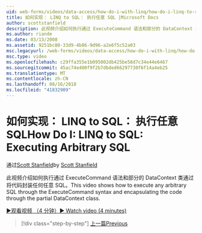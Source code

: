 ```yaml
---
uid: web-forms/videos/data-access/how-do-i-with-linq/how-do-i-linq-to-sql-executing-arbitrary-sql
title: 如何实现： LINQ to SQL： 执行任意 SQL |Microsoft Docs
author: scottstanfield
description: 此视频介绍如何执行通过 ExecuteCommand 语法和部分的 DataContext 类通过将代码封装任何任意 SQL。
ms.author: riande
ms.date: 03/13/2008
ms.assetid: 9251bc80-33d9-4b86-9d96-a2e6f5c52a03
msc.legacyurl: /web-forms/videos/data-access/how-do-i-with-linq/how-do-i-linq-to-sql-executing-arbitrary-sql
msc.type: video
ms.openlocfilehash: c29ffa355e1b095002db425be58d7c34e44e6467
ms.sourcegitcommit: 45ac74e400f9f2b7dbded66297730f6f14a4eb25
ms.translationtype: MT
ms.contentlocale: zh-CN
ms.lasthandoff: 08/16/2018
ms.locfileid: "41832909"
---
```

<a name="how-do-i-linq-to-sql-executing-arbitrary-sql"></a><span data-ttu-id="df0e8-103">如何实现： LINQ to SQL： 执行任意 SQL</span><span class="sxs-lookup"><span data-stu-id="df0e8-103">How Do I: LINQ to SQL: Executing Arbitrary SQL</span></span>
====================
<span data-ttu-id="df0e8-104">通过[Scott Stanfield](https://github.com/scottstanfield)</span><span class="sxs-lookup"><span data-stu-id="df0e8-104">by [Scott Stanfield](https://github.com/scottstanfield)</span></span>

<span data-ttu-id="df0e8-105">此视频介绍如何执行通过 ExecuteCommand 语法和部分的 DataContext 类通过将代码封装任何任意 SQL。</span><span class="sxs-lookup"><span data-stu-id="df0e8-105">This video shows how to execute any arbitrary SQL through the ExecuteCommand syntax and encapsulating the code through the partial DataContext class.</span></span>

[<span data-ttu-id="df0e8-106">&#9654;观看视频 （4 分钟）</span><span class="sxs-lookup"><span data-stu-id="df0e8-106">&#9654; Watch video (4 minutes)</span></span>](https://channel9.msdn.com/Blogs/ASP-NET-Site-Videos/how-do-i-linq-to-sql-executing-arbitrary-sql)

> [!div class="step-by-step"]
> [<span data-ttu-id="df0e8-107">上一篇</span><span class="sxs-lookup"><span data-stu-id="df0e8-107">Previous</span></span>](how-do-i-linq-to-sql-updating-with-stored-procedures.md)
